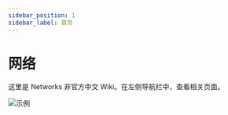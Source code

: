```yaml
---
sidebar_position: 1
sidebar_label: 首页
---
```


# 网络

这里是 Networks 非官方中文 Wiki。在左侧导航栏中，查看相关页面。

![示例](https://cdn.jsdelivr.net/gh/Sefiraat/Networks@master/images/wiki/setup.png)
